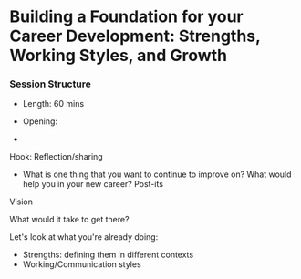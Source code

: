 # Building a Foundation for your Career Development: Strengths, Working Styles, and Growth

### Session Structure
* Length: 60 mins

* Opening:
* 

Hook: Reflection/sharing

* What is one thing that you want to continue to improve on? What would help you in your new career?
Post-its

Vision

What would it take to get there?

Let's look at what you're already doing:
* Strengths: defining them in different contexts
* Working/Communication styles
